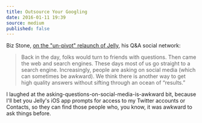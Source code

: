 ```yaml
---
title: Outsource Your Googling
date: 2016-01-11 19:39
source: medium
published: false
---
```


<!-- 
  Alternative title I thought was a little on the nose: 
  "For This Particular Sandwich, Bring Your Own Bread and Butter"
-->

Biz Stone, [on the "un-pivot" relaunch of Jelly](https://medium.com/the-biz-stone-collection/ask-jelly-ff96eb4fcf06), his Q&A social network: 

> Back in the day, folks would turn to friends with questions. Then came the web and search engines. These days most of us go straight to a search engine. Increasingly, people are asking on social media (which can sometimes be awkward). We think there is another way to get high quality answers without sifting through an ocean of “results.”

I laughed at the asking-questions-on-social-media-is-awkward bit, because I'll bet you Jelly's iOS app prompts for access to my Twitter accounts or Contacts, so they can find those people who, you know, it was awkward to ask things before.
